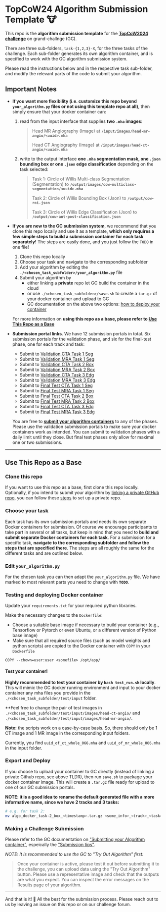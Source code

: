 # TopCoW24 Algorithm Submission Template 🐮

This repo is the **algorithm submission template** for the [**TopCoW2024 challenge**](https://topcow24.grand-challenge.org/) on grand-challnge (GC).

There are three sub-folders, `task-{1,2,3}-X`, for the three tasks of the challenge.
Each sub-folder generates its own algorithm container, and is specified to work with the GC algorithm submission system.

Please read the instructions below and in the respective task sub-folder, and modify the relevant parts of the code to submit your algorithm.

## Important Notes

* **If you want more flexibility (i.e. customize this repo beyond `your_algorithm.py` files or not using this template repo at all)**, then simply ensure that your docker container can:
  1. read from the input interface that supplies **two `.mha` images**:

        > Head MR Angiography (Image) at **`/input/images/head-mr-angio/<uuid>.mha`**
        >
        > Head CT Angiography (Image) at **`/input/images/head-ct-angio/<uuid>.mha`**

  2. write to the output interface **one `.mha` segmentation mask, one `.json` bounding box or one `.json` edge classification** depending on the task selected:

        > Task 1: Circle of Willis Multi-class Segmentation (Segmentation) to **`/output/images/cow-multiclass-segmentation/<uuid>.mha`**
        >
        > Task 2: Circle of Willis Bounding Box (Json) to **`/output/cow-roi.json`**
        >
        > Task 3: Circle of Willis Edge Classification (Json) to **`/output/cow-ant-post-classification.json`**


* **If you are new to the GC submission system**, we recommend that you clone this repo locally and use it as a template, **which only requires a few simple steps to build a submission container for each task separately!**
The steps are easily done, and you just follow the `TODO` in one file!

    1. Clone this repo locally
    2. Choose your task and navigate to the corresponding subfolder 
    3. Add your algorithm by editing the **`./<chosen_task_subfolder>/your_algorithm.py`** file
    4. Submit your algorithm by
        - either linking a **private** repo let GC build the container in the cloud
        - or use `./<chosen_task_subfolder>/save.sh` to create a `tar.gz` of your docker container and upload to GC
        - GC documentation on the above two options: [how to deploy your container](https://grand-challenge.org/documentation/test-and-deploy-your-container/)


  For more information on **using this repo as a base, please refer to [Use This Repo as a Base](#use-this-repo-as-a-base)**


* **Submission portal links**. We have 12 submission portals in total. Six submission portals for the validation phase, and six for the final-test phase, one for each track and task:
    * Submit to [Validation CTA Task 1 Seg](https://topcow24.grand-challenge.org/evaluation/validation-cta-task-1-seg/submissions/create/)
    * Submit to [Validation MRA Task 1 Seg](https://topcow24.grand-challenge.org/evaluation/validation-mra-task-1-seg/submissions/create/)
    * Submit to [Validation CTA Task 2 Box](https://topcow24.grand-challenge.org/evaluation/validation-cta-task-2-box/submissions/create/)
    * Submit to [Validation MRA Task 2 Box](https://topcow24.grand-challenge.org/evaluation/validation-mra-task-2-box/submissions/create/)
    * Submit to [Validation CTA Task 3 Edg](https://topcow24.grand-challenge.org/evaluation/validation-cta-task-3-edg/submissions/create/)
    * Submit to [Validation MRA Task 3 Edg](https://topcow24.grand-challenge.org/evaluation/validation-mra-task-3-edg/submissions/create/)
    * Submit to [Final Test CTA Task 1 Seg](https://topcow24.grand-challenge.org/evaluation/finaltest-cta-task-1-seg/submissions/create/)
    * Submit to [Final Test MRA Task 1 Seg](https://topcow24.grand-challenge.org/evaluation/finaltest-mra-task-1-seg/submissions/create/)
    * Submit to [Final Test CTA Task 2 Box](https://topcow24.grand-challenge.org/evaluation/finaltest-cta-task-2-box/submissions/create/)
    * Submit to [Final Test MRA Task 2 Box](https://topcow24.grand-challenge.org/evaluation/finaltest-mra-task-2-box/submissions/create/)
    * Submit to [Final Test CTA Task 3 Edg](https://topcow24.grand-challenge.org/evaluation/finaltest-cta-task-3-edg/submissions/create/)
    * Submit to [Final Test MRA Task 3 Edg](https://topcow24.grand-challenge.org/evaluation/finaltest-mra-task-3-edg/submissions/create/)

    You are free to [**submit your algorithm containers**](https://grand-challenge.org/documentation/making-a-challenge-submission/#submitting-your-algorithm-container) to any of the phases.
    Please use the validation submission portals to make sure your docker containers work as intended.
    You can submit to validation phases with a daily limit until they close.
    But final test phases only allow for maximal one or two submissions.

---

## Use This Repo as a Base

### Clone this repo

If you want to use this repo as a base, first clone this repo locally.
Optionally, if you intend to submit your algorithm by [linking a private GitHub repo](https://grand-challenge.org/documentation/linking-a-github-repository-to-your-algorithm/), you can follow these [steps](https://grand-challenge.org/documentation/clone-a-repository-from-a-challenge-baseline-algorithm/) to set up a private repo.

### Choose your task 

Each task has its own submission portals and needs its own separate Docker containers for submission. Of course we encourage participants to take part in several or all tasks, but keep in mind that you need to **build and submit separate Docker containers for each task**. For a submission for a specific task, **navigate to the corresponding subfolder and follow the steps that are specified there**. The steps are all roughly the same for the different tasks and are outlined below.

### Edit `your_algorithm.py`

For the chosen task you can then adapt the `your_algorithm.py` file. We have marked to most relevant parts you need to change with **`TODO`**.

### Testing and deploying Docker container

Update your `requirements.txt` for your required python libraries.

Make the necessary changes to the `Dockerfile`:

* Choose a suitable base image if necessary to build your container (e.g., Tensorflow or Pytorch or even Ubuntu, or a different version of Python base image)
* Make sure that all required source files (such as model weights and python scripts) are copied to the Docker container with `COPY` in your `Dockerfile`

```docker
COPY --chown=user:user <somefile> /opt/app/
```

#### **Test your container!**

**Highly recommended to test your container by `bash test_run.sh` locally**. This will mimic the GC docker running environment and input to your docker container any mha files you provide in the `./<chosen_task_subfolder/test/input` folder. 

**Feel free to change the pair of test images in `./<chosen_task_subfolder/test/input/images/head-ct-angio/` and `./<chosen_task_subfolder/test/input/images/head-mr-angio/`.

**Note:** the scripts work on a case-by-case basis. So, there should only be 1 CT image and 1 MR image in the corresponding input folders.

Currently, you find `uuid_of_ct_whole_066.mha` and `uuid_of_mr_whole_066.mha` in the input folder.

### Export and Deploy

If you choose to upload your container to GC directly (instead of linking a private Github repo, see above TLDR), then run `save.sh` to package your docker container image. This will create a `.tar.gz` file ready for upload to one of our GC submission portals.

**NOTE: it is a good idea to rename the default generated file with a more informative name, since we have 2 tracks and 3 tasks:**

```bash
# e.g. for task 2:
mv algo_docker_task-2_box_<timestamp>.tar.gz <some_info>_<track>_<task>_<timestamp>.tar.gz
```

### Making a Challenge Submission

Please refer to the GC documentation on ["Submitting your Algorithm container"](https://grand-challenge.org/documentation/making-a-challenge-submission/#submitting-your-algorithm-container), espeically the ["Submission tips"](https://grand-challenge.org/documentation/making-a-challenge-submission/#submission-tips).

_NOTE: It is recommended to use the GC to "Try Out Algorithm" first:_
> Once your container is active, please test it out before submitting it to the challenge, you can upload data using the "Try Out Algorithm" button. Please use a representative image and check that the outputs are what you expect. You can inspect the error messages on the Results page of your algorithm.

---

And that is it! 🤠
All the best for the submission process.
Please reach out to us by leaving an issue on this repo or on our challenge forum.
